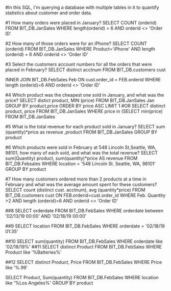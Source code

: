 #In this SQL, I'm querying a database with multiple tables in it to quantify statistics about customer and order data. 

#1
How many orders were placed in January?
SELECT COUNT (orderid)
FROM BIT_DB.JanSales
WHERE length(orderid) = 6
AND orderid <> 'Order ID'

#2
How many of those orders were for an iPhone?
SELECT COUNT (orderid)
FROM BIT_DB.JanSales
WHERE Product='iPhone'
AND length (orderid) = 6
AND orderid <> 'Order ID'

#3
Select the customers account numbers for all the orders that were placed in February?
SELECT distinct acctnum
FROM BIT_DB.customers cust

INNER JOIN BIT_DB.FebSales Feb
ON cust.order_id = FEB.orderid
WHERE length (orderid)=6
AND orderid <> 'Order ID'

#4
Which product was the cheapest one sold in January, and what was the price?
SELECT distict product, MIN (price)
FROM BIT_DB.JanSales Jan
GROUP BY product,price
ORDER BY price ASC LIMIT 1
#OR
SELECT distinct product, price
FROM BIT_DB.JanSales
WHERE price in (SELECT min(price) FROM BIT_DB.JanSales

#5
What is the total revenue for each product sold in January?
SELECT sum (quantity)*price as revenue
,product
FROM BIT_DB.JanSales
GROUP BY product

#6
Which products were sold in February at 548 Lincoln St,Seattle, WA, 98101, how many of each sold, and what was the total revenue?
SELECT sum(Quantity)
product,
sum(quantity)*price AS revenue
FROM BIT_DB.Febsales
WHERE location = '548 Lincoln St. Seattle, WA, 98101'
GROUP BY product

#7
How many customers ordered more than 2 products at a time in February and what was the average amount spent for these customers?
SELECT 
count (distinct cust. acctnum),
avg (quantity*price)
FROM BIT_DB.customers cust
ON FEB.orderid=cust.order_id
WHERE Feb. Quantity >2
AND length (orderid)=6
AND orderid <> 'Order ID'

##8
SELECT orderdate
FROM BIT_DB.FebSales
WHERE orderdate between '02/13/19 00:00' AND '02/18/19 00:00'

##9 
SELECT location
FROM BIT_DB.FebSales
WHERE orderdate = '02/18/19 01:35'

##10
SELECT sum(quantity)
FROM BIT_DB.FebSales
WHERE orderdate like '02/18/19%'
##11
SELECT distinct Product 
FROM BIT_DB.FebSales
WHERE Product like '%Batteries%'

##12
SELECT distinct Product, Price
FROM BIT_DB.FebSales
WHERE Price like '%.99'


SELECT Product, Sum(quantity)
FROM BIT_DB.FebSales 
WHERE location like '%Los Angeles%'
GROUP BY product
